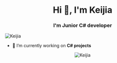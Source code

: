 
<h1 align="center">Hi 👋, I'm Keijia</h1>
<h3 align="center">I'm Junior C# developer</h3>

<p align="left"> <img src="https://komarev.com/ghpvc/?username=airkek" alt="Keijia" /> </p>

- 🔭 I’m currently working on **C# projects**

<p align="center"> <img src="https://github-readme-stats.vercel.app/api?username=airkek&show_icons=true" alt="Keijia" /> </p>

